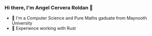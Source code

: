 ### Hi there, I'm Angel Cervera Roldan 👋
- 🦧 I'm a Computer Science and Pure Maths gaduate from Maynooth University
- 🐥 Experience working with Rust
